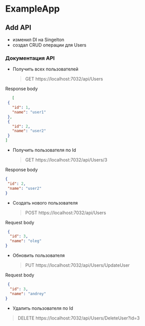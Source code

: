 # ExampleApp

## Add API
* изменил DI на Singelton
* создал CRUD операции для Users

### Документация API
 * Получить всех пользователей
   
   > GET https://localhost:7032/api/Users
   
 Response body
 ```json
    [
  {
    "id": 1,
    "name": "user1"
  },
  {
    "id": 2,
    "name": "user2"
  }
]
 ```

 * Получить пользователя по Id
   
   > GET https://localhost:7032/api/Users/3
   
 Response body
 ```json
 {
  "id": 2,
  "name": "user2"
}
 ```

 * Создать нового пользователя
   
   > POST https://localhost:7032/api/Users
   
 Request body
```json
 {
  "id": 3,
  "name": "oleg"
}
 ```

 * Обновить пользователя
   
   >  PUT https://localhost:7032/api/Users/UpdateUser
   
  Request body
```json
 {
  "id": 3,
  "name": "andrey"
}
 ```

 *   Удалить пользователя по Id
   
   > DELETE https://localhost:7032/api/Users/DeleteUser?id=3
